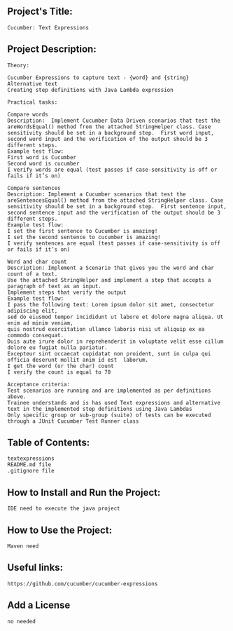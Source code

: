 ## Project's Title:
	Cucumber: Text Expressions

## Project Description:
		
	Theory:

	Cucumber Expressions to capture text - {word} and {string}
	Alternative text
	Creating step definitions with Java Lambda expression 

	Practical tasks:

	Compare words
	Description:  Implement Cucumber Data Driven scenarios that test the areWordsEqual() method from the attached StringHelper class. Case sensitivity should be set in a background step.  First word input, second word input and the verification of the output should be 3 different steps. 
	Example test flow:
	First word is Cucumber
	Second word is cucumber
	I verify words are equal (test passes if case-sensitivity is off or fails if it’s on)

	Compare sentences
	Description: Implement a Cucumber scenarios that test the areSentencesEqual() method from the attached StringHelper class. Case sensitivity should be set in a background step.  First sentence input, second sentence input and the verification of the output should be 3 different steps. 
	Example test flow:
	I set the first sentence to Cucumber is amazing!
	I set the second sentence to cucumber is amazing!
	I verify sentences are equal (test passes if case-sensitivity is off or fails if it’s on)

	Word and char count
	Description: Implement a Scenario that gives you the word and char count of a text. 
	Use the attached StringHelper and implement a step that accepts a paragraph of text as an input. 
	Implement steps that verify the output
	Example test flow:
	I pass the following text: Lorem ipsum dolor sit amet, consectetur adipiscing elit, 
	sed do eiusmod tempor incididunt ut labore et dolore magna aliqua. Ut enim ad minim veniam, 
	quis nostrud exercitation ullamco laboris nisi ut aliquip ex ea commodo consequat. 
	Duis aute irure dolor in reprehenderit in voluptate velit esse cillum dolore eu fugiat nulla pariatur.
	Excepteur sint occaecat cupidatat non proident, sunt in culpa qui officia deserunt mollit anim id est  laborum.
	I get the word (or the char) count
	I verify the count is equal to 70

	Acceptance criteria:
	Test scenarios are running and are implemented as per definitions above.
	Trainee understands and is has used Text expressions and alternative text in the implemented step definitions using Java Lambdas
	Only specific group or sub-group (suite) of tests can be executed through a JUnit Cucumber Test Runner class

## Table of Contents:
	textexpressions
	README.md file
	.gitignore file
	

## How to Install and Run the Project:
	IDE need to execute the java project
	 
## How to Use the Project:
	Maven need

## Useful links:
	https://github.com/cucumber/cucumber-expressions

## Add a License
	no needed


